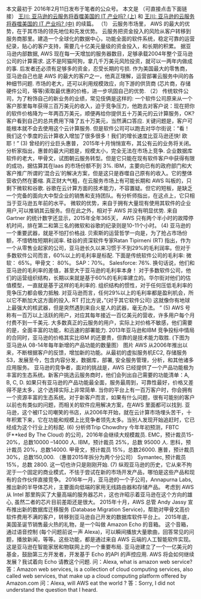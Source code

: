 本文最初于 2016年2月11日发布于笔者的公众号。
本文是 （可直接点击下面链接）
[王川: 亚马逊的云服务将吞噬美国的 IT 产业吗? (上)](https://chuan.us/archives/<https:/chuan.us/archives/501>)
和
[王川: 亚马逊的云服务将吞噬美国的 IT 产业吗? (中)](https://chuan.us/archives/<https:/chuan.us/archives/503>)
的续篇。
（1）
云服务市场里， AWS 的最大的优势，在于其市场的领先地位和先发优势。
云服务把资金投入的风险从客户转移到服务商那里。建造一个全球化的数据中心，功能全面的软件系统，稳定可靠的运营纪录，贴心的客户支持，需要几十亿美元量级的资金投入，和长期的积累。
据亚马逊内部数据, AWS 现在每一天增加的服务器数目，足够承载2004年整个亚马逊公司的计算需求.
这不是阿猫阿狗，拿几千万美元风险投资，就可以一两年内做成的事.
后发者还必须有足够多的资金，忍受长期的亏损.
作为美国最大的零售商，亚马逊自己也是 AWS 的最大的客户之一，他真正理解，运营部署云服务中间的各种细节问题.
市场的老大，还可以利用规模效应，向下游的供货商 (芯片商，存储硬件公司，等等)索取最优惠的价格，进一步巩固自己的优势.
（2）
传统软件公司，为了粉饰自己的新业务的业绩，常见伎俩是这样的:
一个软件公司原来从一个客户那里每年获得三百万美元的收入，迫于竞争压力，他跑去对客户说：现在把你的软件价格降为一年两百万美元，顺便再给你提供五十万美元的云计算服务，OK?
客户看到自己的总共费用下降了五十万美元，当然满口答应.
关键问题是，客户可能根本就不会去使用这个云计算服务.
但是软件公司可以跑去对华尔街说：“看！我们这个季度的云计算收入增加了很多很多！我们的增长速度比亚马逊还快! 欧耶！”
(3)
曾经的行业巨头惠普， 2015年十月悄悄宣布，其公有云的业务将关闭。分析家指出，惠普的最大问题是，规模太小，完全无法在市场上竞争.
企业数据库软件的老大，甲骨文，试图朝云服务转型。但是它只能在现有软件客户中获得有限的成功，据估算其在Iaas 的市场份额不到 3%.
IBM，主要向已有的政府部门和大客户推广所谓的‘混合云’的解决方案，但是这只是吞噬自己原有的收入。它的整体营收仍然在萎缩.
真正财大气粗，在云服务市场上有可能长期和 AWS 叫板的，只剩下微软和谷歌.
谷歌在云计算方面的技术能力，不容置疑。但它的短板，是缺乏一个完备的面向大中型企业的销售和支持团队。有分析师指出，在这点上，它只相当于亚马逊五年前的水平。
微软的优势，来自于拥有大量现有使用其软件的企业用户,可以推销其云服务。但在此之外，相对于 AWS 并没有明显优势.
来自 Gartner 的统计数字还显示，2015年全年365天， AWS 只有两个半小时的故障停机时间，排在第二和第三名的微软和谷歌的纪录则是10-11个小时。
(4)
亚马逊的一个重要武器，就是不怕打价格战.
贝索斯的运营哲学一向是，为了抢占市场份额，不惜牺牲短期利润率.
硅谷的资深软件专家Ratan Tipirneni (RT) 指出，作为一个从零售业起家的公司，亚马逊长久以来习惯于不到29%的毛利润率。但对于多数软件公司而言，60%以上的毛利率是标配.
下面是传统软件公司的毛利率:
微软： 65%。甲骨文： 80%。 SAP：70%。 Salesforce: 76%.
换句话说，他们和亚马逊的毛利率的差值，甚至大于亚马逊的毛利率本身！
对于多数软件公司，他们的运营组织结构，长期以来就是基于60%的毛利率建立的。华尔街对他们的估值模型，一直就是基于这样的毛利率的.
组织结构的惯性，对于任何压低毛利率的竞争压力都会极力抵触.
对亚马逊而言，任何29%以上的毛利率都是盈利机会，所以它不断加大这方面的投入.
RT 打比方说，”(对于其它软件公司) 这就像你有地球上最强大的核武器，但是突然遇到来自火星人的武器，毫无办法。 ”
(5)
AWS 号称有一百万以上活跃的用户，对应其每年接近一百亿美元的营收，许多用户每个月付费不到一千美元.
大多数真正的云服务的用户，实际上对价格不敏感，他们需要的是，全面丰富的功能，和迅速的部署能力.
2013年亚马逊和IBM 竞争投标中情局的合同时，亚马逊的价格其实比IBM 的还要贵，但靠的是技术能力取胜.
(下图为亚马逊从 08-14年每年新增的产品功能的数量图）
图片
AWS 从2006年推出以来，不断根据客户的反馈，增加新的功能。从最初的虚拟服务机EC2, 存储服务S3，发展至今，包含内容分发，数据库，部署, 安全服务管理，分析，和其他诸多应用服务。
亚马逊的竞争者，面对的挑战是，AWS 已经提供了一个产品功能极为丰富的生态系统。新客户挑选云服务商时，他们会列出自己需要的功能清单：A, B, C, D. 如果只有亚马逊的产品功能最全面，服务最周到，可靠性最好，价格又差得不是太多，这个选择实际上非常简单.
当你的平台上有一百万客户时，你会拥有一个资源丰富的生态系统。对于新客户而言，如果有什么问题，很有可能别的客户以前也有类似的问题，而相关的软件应用解决方案，在AWS 里面都可以找到.
亚马逊，这个被IT公司嘲笑的书店，从2006年开始，就在云计算市场埋头苦干，十年积累下来，它在功能和规模上比竞争者领先太多。当别人发现开始追赶时，它已经成为这个行业上的标配.
(6)
分析师Trip Chowdhry 今年年初预测，FBTC (F**ked By The Cloud) 的公司，2016年会继续大规模裁员.
EMC，预计裁员15-20%，总数10000 –14000 人.
IBM，预计裁员 25%，总数 95000 人.
思科，预计裁员 20%，总数14000.
甲骨文，预计裁员 15%，总数26000.
惠普，预计裁员 30%，总数150,000. （惠普2015年拆分为两个分公司）
Symantec, 预计裁员 15%，总数 2800.
这一切也许只是刚刚开始.
(7)
纵观亚马逊的历史，它从来不拘泥于一个固定的商业模式，不怯于尝试在新的市场开发产品，哪怕是这些产品和现有的合作伙伴直接竞争。
2016年一月，亚马逊的一个子公司，Annapurna Labs, 推出新的半导体芯片，主要面向低端的家用无线路由器和存储产品。 考虑到 AWS 从 Intel 那里购买了大量高端的服务器芯片，这也许昭示着亚马逊在这个方向的雄心, 虽然二者的芯片目前差距还是很大。
2015年十月，AWS 总管 Andy Jassy 宣布推出新的数据库迁移服务 (Database Migration Service)，帮助对甲骨文高价软件费用不满的客户，转移到亚马逊自己开发的数据库软件平台上。
2015年底，美国圣诞节销售最火热的礼物，是一个叫做 Amazon Echo 的音箱。
这个音箱，通过语音控制 (每个问题前说一声 Alexa)，可以瞬间播放大量歌曲，回答常见的问题，播放新闻，等等。这些功能，都是通过来自 AWS 云端的人工智能软件实现。
这是亚马逊在智能家居和物联网上的一个重要布局. 亚马逊建立了一个一亿美元的基金，鼓励第三方开发者，开发基于 Echo 的API 的声控应用.
AWS 将会如何继续发展？我试着向 Echo 请教这个问题.
问：Alexa, what is amazon web service?
答：Amazon web services, is a collection of cloud computing services, also called web services, that make up a cloud computing platform offered by Amazon.com
问：Alexa, will AWS eat the world ?
答：Sorry, I did not understand the question that I heard.
